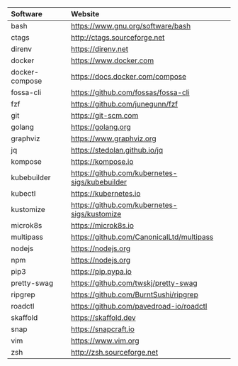 | Software       | Website                                   |
|:---------------|:------------------------------------------|
| bash           | https://www.gnu.org/software/bash         |
| ctags          | http://ctags.sourceforge.net              |
| direnv         | https://direnv.net                        |
| docker         | https://www.docker.com                    |
| docker-compose | https://docs.docker.com/compose           |
| fossa-cli      | https://github.com/fossas/fossa-cli       |
| fzf            | https://github.com/junegunn/fzf           |
| git            | https://git-scm.com                       |
| golang         | https://golang.org                        |
| graphviz       | https://www.graphviz.org                  |
| jq             | https://stedolan.github.io/jq             |
| kompose        | https://kompose.io                        |
| kubebuilder    | https://github.com/kubernetes-sigs/kubebuilder |
| kubectl        | https://kubernetes.io                     |
| kustomize      | https://github.com/kubernetes-sigs/kustomize |
| microk8s       | https://microk8s.io                       |
| multipass      | https://github.com/CanonicalLtd/multipass |
| nodejs         | https://nodejs.org                        |
| npm            | https://nodejs.org                        |
| pip3           | https://pip.pypa.io                       |
| pretty-swag    | https://github.com/twskj/pretty-swag      |
| ripgrep        | https://github.com/BurntSushi/ripgrep     |
| roadctl        | https://github.com/pavedroad-io/roadctl   |
| skaffold       | https://skaffold.dev                      |
| snap           | https://snapcraft.io                      |
| vim            | https://www.vim.org                       |
| zsh            | http://zsh.sourceforge.net                |
